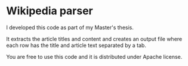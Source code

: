 # Wikipedia parser

I developed this code as part of my Master's thesis.

It extracts the article titles and content and creates an output file where each
row has the title and article text separated by a tab.

You are free to use this code and it is distributed under Apache license.
